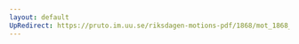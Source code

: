 ```yaml
---
layout: default
UpRedirect: https://pruto.im.uu.se/riksdagen-motions-pdf/1868/mot_1868__fk__48.pdf
---
```

